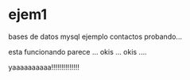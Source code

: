# ejem1
bases de datos mysql ejemplo contactos
probando...


esta funcionando parece ...   okis ... okis ....

yaaaaaaaaaa!!!!!!!!!!!!!!
